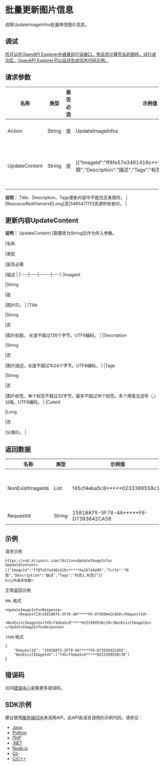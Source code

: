 # 批量更新图片信息

调用UpdateImageInfos批量修改图片信息。

## 调试

[您可以在OpenAPI Explorer中直接运行该接口，免去您计算签名的困扰。运行成功后，OpenAPI Explorer可以自动生成SDK代码示例。](https://api.aliyun.com/#product=vod&api=UpdateImageInfos&type=RPC&version=2017-03-21)

## 请求参数

|名称|类型|是否必选|示例值|描述|
|--|--|----|---|--|
|Action|String|是|UpdateImageInfos|系统规定参数。取值：**UpdateImageInfos**。 |
|UpdateContent|String|是|\[\{"ImageId":"ff8fe57e3461416c\*\*\*\*\*6a267a4e09","Title":"标题","Description":"描述","Tags":"标签1,标签2"\}\]|更新内容。一次最多支持修改20个图片的视频信息。参数结构参考下方**UpdateContent**介绍。

 **说明：** Title、Description、Tags更新内容中不能包含表情符。 |
|ResourceRealOwnerId|Long|否|3465471111|资源所有者ID。 |

## 更新内容UpdateContent

**说明：** UpdateContent`[`\]需要转为String后作为传入参数。

|名称

|类型

|是否必需

|描述 |
|----|----|------|----|
|ImageId

|String

|是

|图片ID。 |
|Title

|String

|否

|图片标题。 长度不超过128个字节。UTF8编码。 |
|Description

|String

|否

|图片描述。长度不超过1024个字节。UTF8编码。 |
|Tags

|String

|否

|图片标签。单个标签不超过32字节。最多不超过16个标签。多个用英文逗号（,）分隔。UTF8编码。 |
|CateId

|Long

|否

|分类ID。 |

## 返回数据

|名称|类型|示例值|描述|
|--|--|---|--|
|NonExistImageIds|List|f45cf4eba5c8\*\*\*\*\*0233389558c39|不存在的图片ID列表。 |
|RequestId|String|25818875-5F78-4A\*\*\*\*\*F6-D7393642CA58|请求ID。 |

## 示例

请求示例

```
https://vod.aliyuncs.com/?Action=UpdateImageInfos
&UpdateContent=[{"ImageId":"ff8fe57e3461416c*****6a267a4e09","Title":"标题","Description":"描述","Tags":"标签1,标签2"}]
&<公共请求参数>
```

正常返回示例

`XML` 格式

```
<UpdateImageInfosResponse>
	  <RequestId>25818875-5F78-4A*****F6-D7393642CA58</RequestId>
	  <NonExistImageIds>f45cf4eba5c8*****0233389558c39</NonExistImageIds>
</UpdateImageInfosResponse>
```

`JSON` 格式

```
{
    "RequestId": "25818875-5F78-4A*****F6-D7393642CA58",
    "NonExistImageIds":["f45cf4eba5c8*****0233389558c39"]
}
```

## 错误码

访问[错误中心](https://error-center.aliyun.com/status/product/vod)查看更多错误码。

## SDK示例

建议使用[服务端SDK](~~101789~~)来调用API，此API各语言调用的示例代码，请参见：

-   [Java](~~61063~~)
-   [Python](~~61054~~)
-   [PHP](~~61069~~)
-   [.NET](~~84750~~)
-   [Node.js](~~101396~~)
-   [Go](~~101411~~)
-   [C/C++](~~101261~~)

